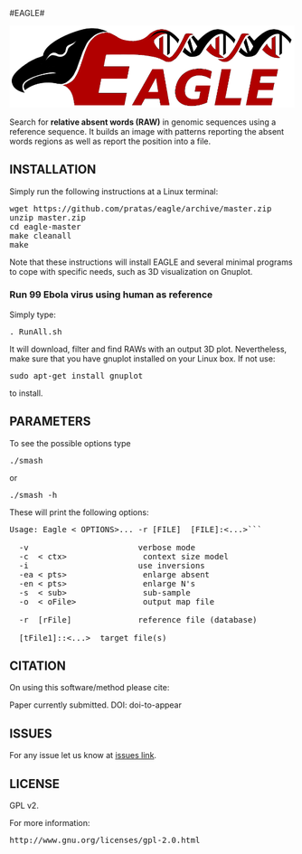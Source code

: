 #EAGLE#

![ScreenShot](/logo.png)

Search for **relative absent words (RAW)** in genomic sequences using a reference sequence.
It builds an image with patterns reporting the absent words regions as well as report the position into a file.

## INSTALLATION ##

Simply run the following instructions at a Linux terminal:

<pre>
wget https://github.com/pratas/eagle/archive/master.zip
unzip master.zip
cd eagle-master
make cleanall 
make
</pre>

Note that these instructions will install EAGLE and several minimal programs to 
cope with specific needs, such as 3D visualization on Gnuplot.

### Run 99 Ebola virus using human as reference

Simply type:

<pre>
. RunAll.sh
</pre>

It will download, filter and find RAWs with an output 3D plot.
Nevertheless, make sure that you have gnuplot installed on your Linux box. 
If not use:

<pre>
sudo apt-get install gnuplot
</pre>

to install.

## PARAMETERS

To see the possible options type
<pre>
./smash
</pre>
or
<pre>
./smash -h
</pre>
These will print the following options:
<pre>
Usage: Eagle &#60 OPTIONS>... -r [FILE]  [FILE]:&#60...>```  

  -v                       verbose mode             
  -c  &#60 ctx>                context size model       
  -i                       use inversions           
  -ea &#60 pts>                enlarge absent           
  -en &#60 pts>                enlarge N's              
  -s  &#60 sub>                sub-sample               
  -o  &#60 oFile>              output map file          
                                                    
  -r  [rFile]              reference file (database)
                                                    
  [tFile1]:<tFile2>:<...>  target file(s)         
</pre>

## CITATION ##

On using this software/method please cite:

Paper currently submitted.
DOI: doi-to-appear

## ISSUES ##

For any issue let us know at [issues link](https://github.com/eagle/smash/issues).

## LICENSE ##

GPL v2.

For more information:
<pre>http://www.gnu.org/licenses/gpl-2.0.html</pre>


